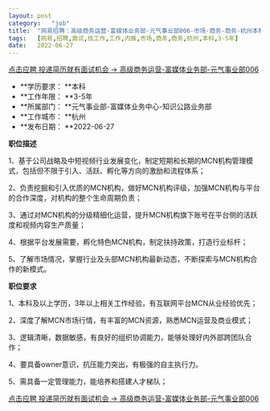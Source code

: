 ```yaml
---
layout:	post
category:	"job"
title:	"网易招聘：高级商务运营-富媒体业务部-元气事业部006-市场-商务-商务-杭州本科3-5年"
tags:	[网易,招聘,面试,找工作,工作,内推,市场,商务,商务,杭州,本科,3-5年]
date:	2022-06-27
---
```


[点击应聘 投递简历就有面试机会 ->  高级商务运营-富媒体业务部-元气事业部006](http://mobile.bole.netease.com/bole/boleDetail?id=38037&employeeId=346f03c3cda5f04c&key=all)



- **学历要求： **本科
- **工作年限： **3-5年
- **所属部门： **元气事业部-富媒体业务中心-知识公路业务部
- **工作城市： **杭州
- **发布日期： **2022-06-27



**职位描述**

1、基于公司战略及中短视频行业发展变化，制定短期和长期的MCN机构管理模式，包括但不限于引入、活跃、孵化等方向的激励和流程体系；

2、负责挖掘和引入优质的MCN机构，做好MCN机构评级，加强MCN机构与平台的合作深度，对机构的整个生命周期负责；

3、通过对MCN机构的分级精细化运营，提升MCN机构旗下账号在平台侧的活跃度和视频内容生产质量；

4、根据平台发展需要，孵化特色MCN机构，制定扶持政策，打造行业标杆；

5、了解市场情况，掌握行业及头部MCN机构最新动态，不断探索与MCN机构合作的新模式。



**职位要求**

1、本科及以上学历，3年以上相关工作经验，有互联网平台MCN从业经验优先；

2、深度了解MCN市场行情，有丰富的MCN资源，熟悉MCN运营及商业模式；

3、逻辑清晰，数据敏感，有良好的组织协调能力，能够处理好内外部跨团队合作；

4、要具备owner意识，抗压能力突出，有极强的自主执行力。

5、需具备一定管理能力，能培养和搭建人才梯队；



[点击应聘 投递简历就有面试机会 ->  高级商务运营-富媒体业务部-元气事业部006](http://mobile.bole.netease.com/bole/boleDetail?id=38037&employeeId=346f03c3cda5f04c&key=all)